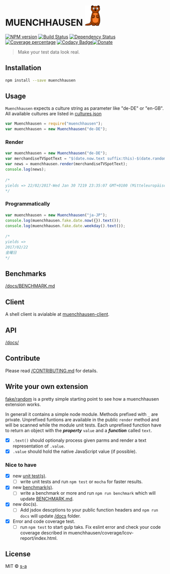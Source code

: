 # MUENCHHAUSEN [![Muenchhausen Logo](/resources/logo-sm.png)](/README.md) 

[![NPM version][npm-image]][npm-url] [![Build Status][travis-image]][travis-url] [![Dependency Status][daviddm-image]][daviddm-url] [![Coverage percentage][coveralls-image]][coveralls-url] [![Codacy Badge](https://api.codacy.com/project/badge/Grade/504801d3fc0d4d259a9160cc6b8cf492)](https://www.codacy.com/app/stephanahlf/muenchhausen?utm_source=github.com&amp;utm_medium=referral&amp;utm_content=s-a/muenchhausen&amp;utm_campaign=Badge_Grade)[![Donate](http://s-a.github.io/donate/donate.svg)](http://s-a.github.io/donate/)
> Make your test data look real.

## Installation

```sh
npm install --save muenchhausen
```

## Usage

`Muenchhausen` expects a culture string as parameter like "de-DE" or "en-GB". All available cultures are listed in [cultures.json](https://github.com/s-a/muenchhausen/blob/master/lib/cultures.json)

```javascript
var Muenchhausen = require("muenchhausen");
var muenchhausen = new Muenchhausen("de-DE");
```

### Render

```javascript
var muenchhausen = new Muenchhausen("de-DE");
var merchandiseTVSpotText = "$(date.now.text suffix:this)-$(date.random.value suffix:format,min:20200901)  $(date.random)";
var news = muenchhausen.render(merchandiseTVSpotText);
console.log(news);

/*
yields => 22/02/2017-Wed Jan 30 7219 23:35:07 GMT+0100 (Mitteleuropäische Zeit)  18/07/2984
*/
```

### Programmatically

```javascript
var muenchhausen = new Muenchhausen("ja-JP");
console.log(muenchhausen.fake.date.now({}).text());
console.log(muenchhausen.fake.date.weekday().text());

/*
yields =>
2017/02/22
金曜日
*/
```

## Benchmarks

[/docs/BENCHMARK.md](docs/BENCHMARK.md)

## Client

A shell client is avialable at [muenchhausen-client](https://github.com/s-a/muenchhausen-client).

## API

[/docs/](docs/)

## Contribute

Please read [/CONTRIBUTING.md](CONTRIBUTING.md) for details.

## Write your own extension

[fake/random](https://github.com/s-a/muenchhausen/blob/master/lib/fake/random/index.js) is a pretty simple starting point to see how a muenchhausen extension works.


In generall it contains a simple node module. Methods prefixed with `_` are private. Unprefixed funtions are available in the public `render` method and will be scanned while the module unit tests. Each unprefixed function have to return an object with the ***property*** `value` and a ***function*** called `text`.

- [x] `.text()` should optionaly process given parms and render a text representation of `.value`.
- [x] `.value` should hold the native JavaScript value (if possible).

### Nice to have

- [x] new [unit test(s)](/test/).
  - [ ] write unit tests and run `npm test` or `mocha` for faster results.
- [x] new [benchmark(s)](/scripts/benchmark.js).
  - [ ] write a benchmark or more and run `npm run benchmark` which will update [BENCHMARK.md](/docs/BENCHMARK.md).
- [x] new doc(s).
  - [ ] Add jsdox descptions to your public function headers and `npm run docs` will update [/docs](/docs/) folder.
- [x] Error and code coverage test.
  - [ ] run `npm test` to start gulp taks. Fix eslint error and check your code coverage described in muenchhausen/coverage/lcov-report/index.html.

## License

MIT © [s-a](https://github.com/s-a)

[npm-image]: https://badge.fury.io/js/muenchhausen.svg
[npm-url]: https://npmjs.org/package/muenchhausen
[travis-image]: https://travis-ci.org/s-a/muenchhausen.svg?branch=master
[travis-url]: https://travis-ci.org/s-a/muenchhausen
[daviddm-image]: https://david-dm.org/s-a/muenchhausen.svg?theme=shields.io
[daviddm-url]: https://david-dm.org/s-a/muenchhausen
[coveralls-image]: https://coveralls.io/repos/github/s-a/muenchhausen/badge.svg?branch=master
[coveralls-url]: https://coveralls.io/github/s-a/muenchhausen?branch=master